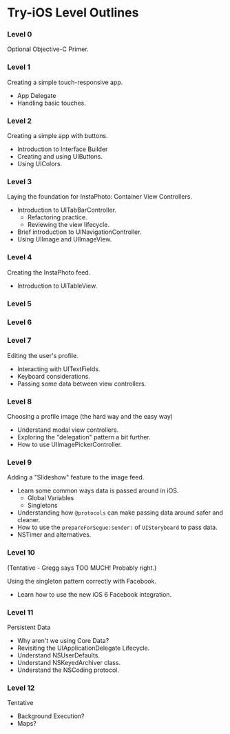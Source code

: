 # Try-iOS Level Outlines

### Level 0

Optional Objective-C Primer.

### Level 1

Creating a simple touch-responsive app.

* App Delegate
* Handling basic touches.

### Level 2

Creating a simple app with buttons.

* Introduction to Interface Builder
* Creating and using UIButtons.
* Using UIColors.

### Level 3

Laying the foundation for InstaPhoto: Container View Controllers.

* Introduction to UITabBarController.
	* Refactoring practice.
 	* Reviewing the view lifecycle.
* Brief introduction to UINavigationController.
* Using UIImage and UIImageView.

### Level 4

Creating the InstaPhoto feed.

* Introduction to UITableView.

### Level 5

### Level 6

### Level 7

Editing the user's profile.

* Interacting with UITextFields.
* Keyboard considerations.
* Passing some data between view controllers.

### Level 8

Choosing a profile image (the hard way and the easy way)

* Understand modal view controllers.
* Exploring the "delegation" pattern a bit further.
* How to use UIImagePickerController.

### Level 9

Adding a "Slideshow" feature to the image feed.

* Learn some common ways data is passed around in iOS.
	* Global Variables
	* Singletons
* Understanding how `@protocols` can make passing data around safer and cleaner.
* How to use the `prepareForSegue:sender:` of `UIStoryboard` to pass data.
* NSTimer and alternatives.
	
### Level 10 

(Tentative - Gregg says TOO MUCH! Probably right.)

Using the singleton pattern correctly with Facebook.

* Learn how to use the new iOS 6 Facebook integration.

### Level 11

Persistent Data

* Why aren't we using Core Data?
* Revisiting the UIApplicationDelegate Lifecycle.
* Understand NSUserDefaults.
* Understand NSKeyedArchiver class.
* Understand the NSCoding protocol.
	
### Level 12 

Tentative

* Background Execution?
* Maps?